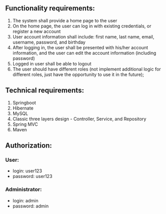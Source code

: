 ## Functionality requirements:
1. The system shall provide a home page to the user
2. On the home page, the user can log in with existing credentials, or register a new account
3. User account information shall include: first name, last name, email, username, password, and birthday
4. After logging in, the user shall be presented with his/her account information, and the user can edit the account information (including password)
5. Logged in user shall be able to logout
6. The user should have different roles (not implement additional logic for different roles, just have the opportunity to use it in the future); 
 
## Technical requirements:
1. Springboot
2. Hibernate
3. MySQL
4. Classic three layers design - Controller, Service, and Repository
5. Spring MVC
6. Maven

## Authorization:
### User:
- login: user123
- password: user123
### Administrator:
- login: admin
- password: admin
